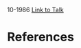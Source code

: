 

10-1986
[Link to Talk](https://www.churchofjesuschrist.org/study/general-conference/1986/10/general-womens-session?lang=eng)



# References
